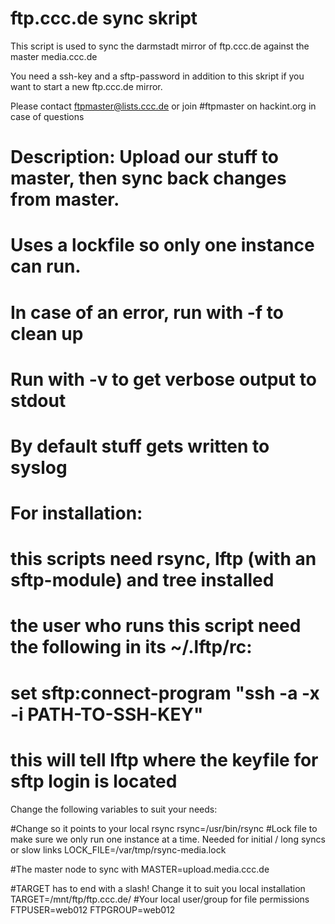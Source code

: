 ftp.ccc.de sync skript
======================

This script is used to sync the darmstadt mirror of ftp.ccc.de against the master media.ccc.de

You need a ssh-key and a sftp-password in addition to this skript if you want to start a new ftp.ccc.de mirror.

Please contact ftpmaster@lists.ccc.de or join #ftpmaster on hackint.org in case of questions


# Description: Upload our stuff to master, then sync back changes from master.
# Uses a lockfile so only one instance can run.
# In case of an error, run with -f to clean up
# Run with -v to get verbose output to stdout
# By default stuff gets written to syslog


# For installation:
# this scripts need rsync, lftp (with an sftp-module) and tree installed
# the user who runs this script need the following in its ~/.lftp/rc:
#     set sftp:connect-program "ssh -a -x -i PATH-TO-SSH-KEY"
#     this will tell lftp where the keyfile for sftp login is located




Change the following variables to suit your needs:


#Change so it points to your local rsync
rsync=/usr/bin/rsync
#Lock file to make sure we only run one instance at a time. Needed for initial / long syncs or slow links
LOCK_FILE=/var/tmp/rsync-media.lock

#The master node to sync with
MASTER=upload.media.ccc.de

#TARGET has to end with a slash! Change it to suit you local installation
TARGET=/mnt/ftp/ftp.ccc.de/
#Your local user/group for file permissions
FTPUSER=web012
FTPGROUP=web012
